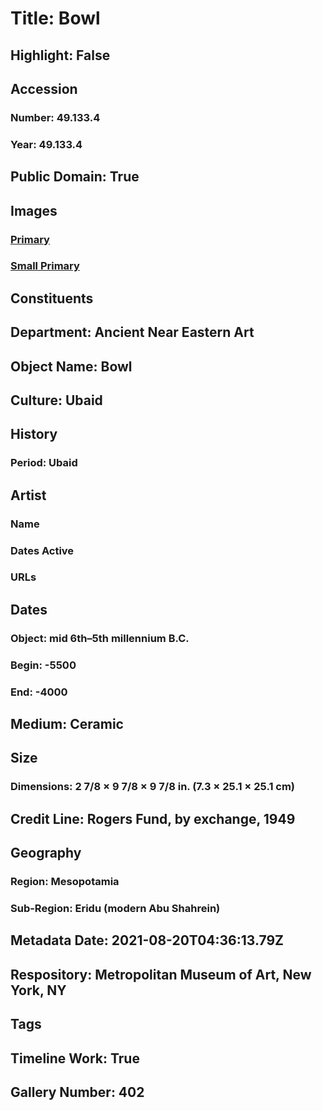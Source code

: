 # Title: Bowl
## Highlight: False
## Accession
### Number: 49.133.4
### Year: 49.133.4
## Public Domain: True
## Images
### [Primary](https://images.metmuseum.org/CRDImages/an/original/DP104229.jpg)
### [Small Primary](https://images.metmuseum.org/CRDImages/an/web-large/DP104229.jpg)
## Constituents
## Department: Ancient Near Eastern Art
## Object Name: Bowl
## Culture: Ubaid
## History
### Period: Ubaid
## Artist
### Name
### Dates Active
### URLs
## Dates
### Object: mid 6th–5th millennium B.C.
### Begin: -5500
### End: -4000
## Medium: Ceramic
## Size
### Dimensions: 2 7/8 × 9 7/8 × 9 7/8 in. (7.3 × 25.1 × 25.1 cm)
## Credit Line: Rogers Fund, by exchange, 1949
## Geography
### Region: Mesopotamia
### Sub-Region: Eridu (modern Abu Shahrein)
## Metadata Date: 2021-08-20T04:36:13.79Z
## Respository: Metropolitan Museum of Art, New York, NY
## Tags
## Timeline Work: True
## Gallery Number: 402